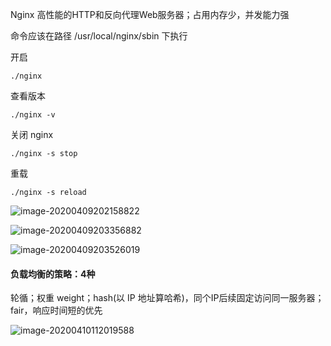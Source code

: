 Nginx 高性能的HTTP和反向代理Web服务器；占用内存少，并发能力强 



命令应该在路径 /usr/local/nginx/sbin 下执行



开启

```
./nginx
```

查看版本

```
./nginx -v
```

关闭 nginx

```
./nginx -s stop
```

重载

```
./nginx -s reload
```

![image-20200409202158822](C:\Users\垫\AppData\Roaming\Typora\typora-user-images\image-20200409202158822.png)





![image-20200409203356882](C:\Users\垫\AppData\Roaming\Typora\typora-user-images\image-20200409203356882.png)







![image-20200409203526019](C:\Users\垫\AppData\Roaming\Typora\typora-user-images\image-20200409203526019.png)





#### 负载均衡的策略：4种

轮循；权重 weight；hash(以 IP 地址算哈希)，同个IP后续固定访问同一服务器；fair，响应时间短的优先







![image-20200410112019588](C:\Users\垫\AppData\Roaming\Typora\typora-user-images\image-20200410112019588.png)

